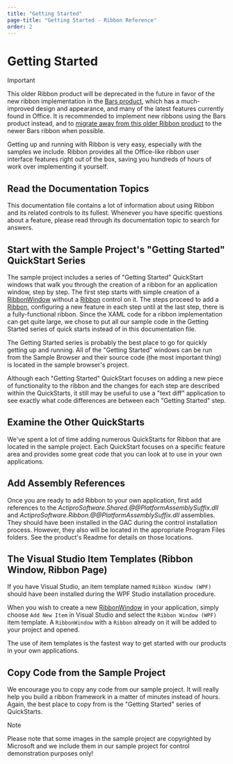 ```yaml
---
title: "Getting Started"
page-title: "Getting Started - Ribbon Reference"
order: 2
---
```

# Getting Started

> [!IMPORTANT]
> This older Ribbon product will be deprecated in the future in favor of the new ribbon implementation in the [Bars product](../bars/index.md), which has a much-improved design and appearance, and many of the latest features currently found in Office.  It is recommended to implement new ribbons using the Bars product instead, and to [migrate away from this older Ribbon product](../conversion/converting-to-v23-1.md) to the newer Bars ribbon when possible.

Getting up and running with Ribbon is very easy, especially with the samples we include.  Ribbon provides all the Office-like ribbon user interface features right out of the box, saving you hundreds of hours of work over implementing it yourself.

## Read the Documentation Topics

This documentation file contains a lot of information about using Ribbon and its related controls to its fullest.  Whenever you have specific questions about a feature, please read through its documentation topic to search for answers.

## Start with the Sample Project's "Getting Started" QuickStart Series

The sample project includes a series of "Getting Started" QuickStart windows that walk you through the creation of a ribbon for an application window, step by step.  The first step starts with simple creation of a [RibbonWindow](xref:@ActiproUIRoot.Controls.Ribbon.RibbonWindow) without a [Ribbon](xref:@ActiproUIRoot.Controls.Ribbon.Ribbon) control on it.  The steps proceed to add a [Ribbon](xref:@ActiproUIRoot.Controls.Ribbon.Ribbon), configuring a new feature in each step until at the last step, there is a fully-functional ribbon.  Since the XAML code for a ribbon implementation can get quite large, we chose to put all our sample code in the Getting Started series of quick starts instead of in this documentation file.

The Getting Started series is probably the best place to go for quickly getting up and running.  All of the "Getting Started" windows can be run from the Sample Browser and their source code (the most important thing) is located in the sample browser's project.

Although each "Getting Started" QuickStart focuses on adding a new piece of functionality to the ribbon and the changes for each step are described within the QuickStarts, it still may be useful to use a "text diff" application to see exactly what code differences are between each "Getting Started" step.

## Examine the Other QuickStarts

We've spent a lot of time adding numerous QuickStarts for Ribbon that are located in the sample project.  Each QuickStart focuses on a specific feature area and provides some great code that you can look at to use in your own applications.

## Add Assembly References

Once you are ready to add Ribbon to your own application, first add references to the *ActiproSoftware.Shared.@@PlatformAssemblySuffix.dll* and *ActiproSoftware.Ribbon.@@PlatformAssemblySuffix.dll* assemblies.  They should have been installed in the GAC during the control installation process.  However, they also will be located in the appropriate Program Files folders.  See the product's Readme for details on those locations.

## The Visual Studio Item Templates (Ribbon Window, Ribbon Page)

If you have Visual Studio, an item template named `Ribbon Window (WPF)` should have been installed during the WPF Studio installation procedure.

When you wish to create a new [RibbonWindow](controls/ribbonwindow.md) in your application, simply choose `Add New Item` in Visual Studio and select the `Ribbon Window (WPF)` item template.  A `RibbonWindow` with a `Ribbon` already on it will be added to your project and opened.

The use of item templates is the fastest way to get started with our products in your own applications.

## Copy Code from the Sample Project

We encourage you to copy any code from our sample project.  It will really help you build a ribbon framework in a matter of minutes instead of hours.  Again, the best place to copy from is the "Getting Started" series of QuickStarts.

> [!NOTE]
> Please note that some images in the sample project are copyrighted by Microsoft and we include them in our sample project for control demonstration purposes only!
